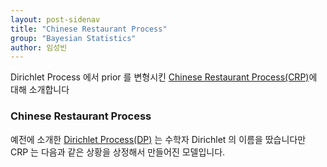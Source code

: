 ```yaml
---
layout: post-sidenav
title: "Chinese Restaurant Process"
group: "Bayesian Statistics"
author: 임성빈
---
```


Dirichlet Process 에서 prior 를 변형시킨 [Chinese Restaurant Process(CRP)](https://en.wikipedia.org/wiki/Chinese_restaurant_process)에 대해 소개합니다

### Chinese Restaurant Process

예전에 소개한 [Dirichlet Process(DP)](https://bayestour.github.io/blog/2019/06/26/dirichlet_process.html) 는 수학자 Dirichlet 의 이름을 땄습니다만 CRP 는 다음과 같은 상황을 상정해서 만들어진 모델입니다.
